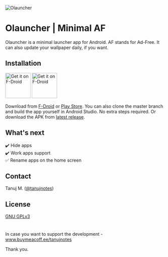 ![Olauncher](https://repository-images.githubusercontent.com/278638069/82fbed00-f4f3-11ea-8028-1493d78c4ebd)

# Olauncher | Minimal AF
Olauncher is a minimal launcher app for Android. AF stands for Ad-Free. It can also update your wallpaper daily, if you want.

## Installation
[<img src="https://fdroid.gitlab.io/artwork/badge/get-it-on.png"
    alt="Get it on F-Droid"
    height="80">](https://f-droid.org/packages/app.olauncher)
[<img src="https://play.google.com/intl/en_us/badges/static/images/badges/en_badge_web_generic.png"
    alt="Get it on F-Droid"
    height="80">](https://play.google.com/store/apps/details?id=app.olauncher)

Download from [F-Droid](https://f-droid.org/packages/app.olauncher) or [Play Store](https://play.google.com/store/apps/details?id=app.olauncher). You can also clone the master branch and build the app yourself in Android Studio. No extra steps required. Or download the APK from [latest release](https://github.com/tanujnotes/Olauncher/releases/).

## What's next

:heavy_check_mark: Hide apps  
:heavy_check_mark: Work apps support  
:white_check_mark: Rename apps on the home screen

## Contact
Tanuj M. ([@tanujnotes](https://twitter.com/tanujnotes))

## License
[GNU GPLv3 ](https://www.gnu.org/licenses/gpl-3.0.en.html)

#
In case you want to support the development - www.buymeacoff.ee/tanujnotes

Thank you.
